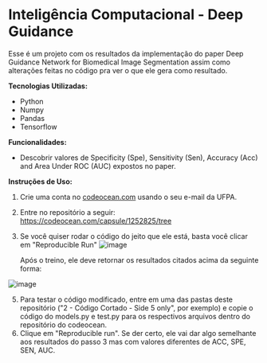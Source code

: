 # Inteligência Computacional - Deep Guidance  

Esse é um projeto com os resultados da implementação do paper Deep Guidance Network for Biomedical Image Segmentation assim como alterações feitas no código pra ver o que ele gera como resultado.

**Tecnologias Utilizadas:**
- Python
- Numpy
- Pandas
- Tensorflow

**Funcionalidades:**
- Descobrir valores de Specificity (Spe), Sensitivity (Sen), Accuracy (Acc) and Area Under ROC (AUC) expostos no paper.

**Instruções de Uso:**
1. Crie uma conta no [codeocean.com](https://codeocean.com/login) usando o seu e-mail da UFPA.
2. Entre no repositório a seguir: https://codeocean.com/capsule/1252825/tree
3. Se você quiser rodar o código do jeito que ele está, basta você clicar em "Reproducible Run"
   ![image](https://github.com/ThiagoFigueiroRibeiro/Trabalho-Backpropagation/assets/8943388/3e322030-c02b-4ae3-94e1-4ed9f8be5eee)

   Após o treino, ele deve retornar os resultados citados acima da seguinte forma:

  ![image](https://github.com/ThiagoFigueiroRibeiro/Inteligencia-Computacional--Deep-Guidance/assets/8943388/8c845118-6d66-418c-a2bf-524b01b49723)
 
5. Para testar o código modificado, entre em uma das pastas deste repositório ("2 - Código Cortado - Side 5 only", por exemplo) e copie o código do models.py e test.py para os respectivos arquivos dentro do repositório do codeocean.
6. Clique em "Reproducible run". Se der certo, ele vai dar algo semelhante aos resultados do passo 3 mas com valores diferentes de ACC, SPE, SEN, AUC.  
